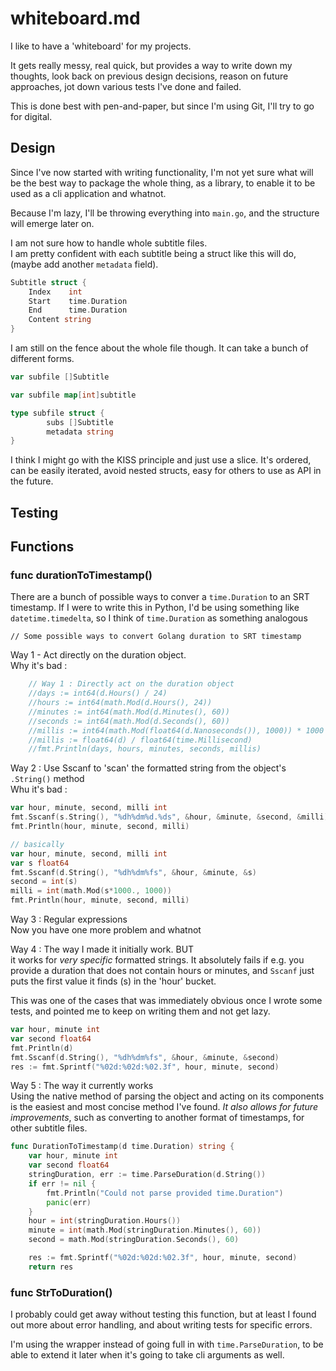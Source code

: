 

# whiteboard.md

I like to have a 'whiteboard' for my projects.

It gets really messy, real quick, but provides a way to write down my thoughts, look back on previous design decisions, reason on future approaches, jot down various tests I've done and failed.

This is done best with pen-and-paper, but since I'm using Git, I'll try to go for digital.


## Design

Since I've now started with writing functionality, I'm not yet sure what will be the best way to package the whole thing, as a library, to enable it to be used as a cli application and whatnot. 

Because I'm lazy, I'll be throwing everything into `main.go`, and the structure will emerge later on.


I am not sure how to handle whole subtitle files.    
I am pretty confident with each subtitle being a struct like this will do, (maybe add another `metadata` field).
```go
Subtitle struct {
	Index    int
	Start    time.Duration
	End      time.Duration
	Content string
}
```

I am still on the fence about the whole file though. It can take a bunch of different forms.
```go
var subfile []Subtitle

var subfile map[int]subtitle

type subfile struct {
		subs []Subtitle
		metadata string
}
```

I think I might go with the KISS principle and just use a slice.
It's ordered, can be easily iterated, avoid nested structs, easy for others to use as API in the future.

## Testing


## Functions

### func durationToTimestamp()

There are a bunch of possible ways to conver a `time.Duration` to an SRT timestamp. If I were to write this in Python, I'd be using something like `datetime.timedelta`, so I think of `time.Duration` as something analogous

	// Some possible ways to convert Golang duration to SRT timestamp


Way 1 - Act directly on the duration object.   
Why it's bad : 
```go
	// Way 1 : Directly act on the duration object
	//days := int64(d.Hours() / 24)
	//hours := int64(math.Mod(d.Hours(), 24))
	//minutes := int64(math.Mod(d.Minutes(), 60))
	//seconds := int64(math.Mod(d.Seconds(), 60))
	//millis := int64(math.Mod(float64(d.Nanoseconds()), 1000)) * 1000
	//millis := float64(d) / float64(time.Millisecond)
	//fmt.Println(days, hours, minutes, seconds, millis)
```

Way 2 : Use Sscanf to 'scan' the formatted string from the object's `.String()` method    
Whu it's bad :
```go
var hour, minute, second, milli int
fmt.Sscanf(s.String(), "%dh%dm%d.%ds", &hour, &minute, &second, &milli)
fmt.Println(hour, minute, second, milli)

// basically
var hour, minute, second, milli int
var s float64
fmt.Sscanf(d.String(), "%dh%dm%fs", &hour, &minute, &s)
second = int(s)
milli = int(math.Mod(s*1000., 1000))
fmt.Println(hour, minute, second, milli)
```

Way 3 : Regular expressions    
Now you have one more problem and whatnot


Way 4 : The way I made it initially work. BUT   
it works for *very specific* formatted strings. It absolutely fails if e.g. you provide a duration that does not contain hours or minutes, and `Sscanf` just puts the first value it finds (s) in the 'hour' bucket.

This was one of the cases that was immediately obvious once I wrote some tests, and pointed me to keep on writing them and not get lazy.
```go
var hour, minute int
var second float64
fmt.Println(d)
fmt.Sscanf(d.String(), "%dh%dm%fs", &hour, &minute, &second)
res := fmt.Sprintf("%02d:%02d:%02.3f", hour, minute, second)
```

Way 5 : The way it currently works     
Using the native method of parsing the object and acting on its components is the easiest and most concise method I've found.
*It also allows for future improvements*, such as converting to another format of timestamps, for other subtitle files.
```go
func DurationToTimestamp(d time.Duration) string {
	var hour, minute int
	var second float64
	stringDuration, err := time.ParseDuration(d.String())
	if err != nil {
		fmt.Println("Could not parse provided time.Duration")
		panic(err)
	}
	hour = int(stringDuration.Hours())
	minute = int(math.Mod(stringDuration.Minutes(), 60))
	second = math.Mod(stringDuration.Seconds(), 60)

	res := fmt.Sprintf("%02d:%02d:%02.3f", hour, minute, second)
	return res
```

### func StrToDuration()
I probably could get away without testing this function, but at least I found out more about error handling, and about writing tests for specific errors.

I'm using the wrapper instead of going full in with `time.ParseDuration`, to be able to extend it later when it's going to take cli arguments as well.

